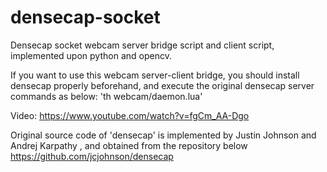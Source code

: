 # densecap-socket
Densecap socket webcam server bridge script and client script, implemented upon python and opencv.

If you want to use this webcam server-client bridge, 
you should install densecap properly beforehand, 
and execute the original densecap server commands as below:
'th webcam/daemon.lua' 

Video: https://www.youtube.com/watch?v=fgCm_AA-Dgo


Original source code of 'densecap' is implemented by Justin Johnson and Andrej Karpathy
, and obtained from the repository below
https://github.com/jcjohnson/densecap


